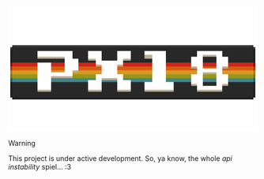 <p align="center" href="https://pxl8.org">
  <a href="https://pxl8.org"><img alt="pixel 8 logo" src="./pxl8.png" title="pxl8" /></a>
</p>

> [!WARNING]
> This project is under active development. So, ya know, the whole *api instability* spiel... :3
